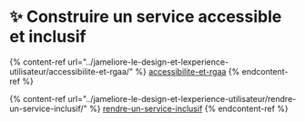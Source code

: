 # ✨ Construire un service accessible et inclusif

{% content-ref url="../jameliore-le-design-et-lexperience-utilisateur/accessibilite-et-rgaa/" %}
[accessibilite-et-rgaa](../jameliore-le-design-et-lexperience-utilisateur/accessibilite-et-rgaa/)
{% endcontent-ref %}

{% content-ref url="../jameliore-le-design-et-lexperience-utilisateur/rendre-un-service-inclusif/" %}
[rendre-un-service-inclusif](../jameliore-le-design-et-lexperience-utilisateur/rendre-un-service-inclusif/)
{% endcontent-ref %}
